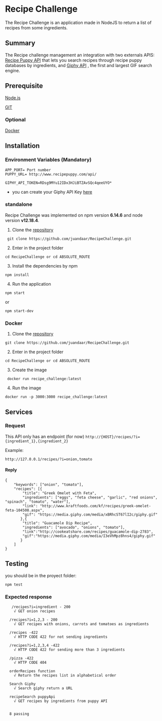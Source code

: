 # Recipe Challenge
The Recipe Challenge is an application made in NodeJS to return a list of recipes from some ingredients.

## Summary 
The Recipe challenge management an integration with two externals APIS: [Recipe Puppy API](http://www.recipepuppy.com/about/api/) that lets you search recipes through recipe puppy databases by ingredients, and [Giphy API](https://developers.giphy.com/docs/) , the first and largest GIF search engine.

## Prerequisite
[Node.js](https://nodejs.org/pt-br/download/)

[GIT](https://git-scm.com/downloads)

### Optional

[Docker](https://www.docker.com/get-started)

## Installation

### Environment Variables (Mandatory)
```
APP_PORT= Port number
PUPPY_URL= http://www.recipepuppy.com/api/

GIPHY_API_TOKEN=RDsg9MYu12IDx3HJiBTZAvSQc4qeeUYO*
```

* you can create your Giphy API Key [here](https://developers.giphy.com/docs/api#quick-start-guide)

### standalone 
Recipe Challenge was implemented on npm version **6.14.6** and node version **v12.18.4**.

1. Clone the [repository](https://github.com/juandaar/RecipeChallenge)
```
 git clone https://github.com/juandaar/RecipeChallenge.git
```
2. Enter in the project folder
```
cd RecipeChallenge or cd ABSOLUTE_ROUTE
```
3. Install the dependencies by npm
```
npm install
```
4. Run the application
```
npm start
```
or
```
npm start-dev
```

### Docker
1. Clone the [repository](https://github.com/juandaar/RecipeChallenge)
```
git clone https://github.com/juandaar/RecipeChallenge.git
```
2. Enter in the project folder
```
cd RecipeChallenge or cd ABSOLUTE_ROUTE
```
3. Create the image
```
 docker run recipe_challenge:latest 
```
4. Run the image
```
docker run -p 3000:3000 recipe_challenge:latest
```
## Services
### Request

This API only has an endpoint (for now)
`http://{HOST}/recipes/?i={ingredient_1},{ingredient_2}`

Example:

`http://127.0.0.1/recipes/?i=onion,tomato`

#### Reply
```
{
	"keywords": ["onion", "tomato"],
	"recipes": [{
		"title": "Greek Omelet with Feta",
		"ingredients": ["eggs", "feta cheese", "garlic", "red onions", "spinach", "tomato", "water"],
		"link": "http://www.kraftfoods.com/kf/recipes/greek-omelet-feta-104508.aspx",
		"gif": "https://media.giphy.com/media/xBRhcST67lI2c/giphy.gif"
	   },{
		"title": "Guacamole Dip Recipe",
		"ingredients": ["avocado", "onions", "tomato"],
		"link":"http://cookeatshare.com/recipes/guacamole-dip-2783",
		"gif":"https://media.giphy.com/media/I3eVhMpz8hns4/giphy.gif"
	   }
	]
}
```

## Testing
you should be in the proyect folder:
```
npm test
```
### Expected response
```
   /recipes?i=ingredient - 200
    √ GET onion recipes 

  /recipes?i=1,2,3 - 200
    √ GET recipes with onions, carrots and tomatoes as ingredients 

  /recipes -422
    √ HTTP CODE 422 for not sending ingredients

  /recipes?i=1,2,3,4 -422
    √ HTTP CODE 422 for sending more than 3 ingredients

  /pizza -422
    √ HTTP CODE 404

  orderRecipes function
    √ Return the recipes list in alphabetical order

  Search Giphy
    √ Search giphy return a URL 

  recipeSearch puppyApi
    √ GET recipes by ingredients from puppy API 


  8 passing 
```




